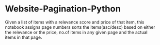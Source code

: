 # Website-Pagination-Python
Given a list of items with a relevance score and price of that item, this notebook assigns page numbers sorts the items(asc/desc) based on either the relevance or the price, no.of items in any given page and the actual items in that page.
